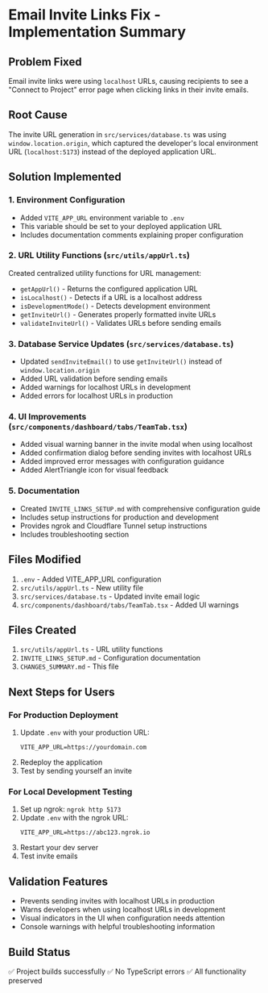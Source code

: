 # Email Invite Links Fix - Implementation Summary

## Problem Fixed
Email invite links were using `localhost` URLs, causing recipients to see a "Connect to Project" error page when clicking links in their invite emails.

## Root Cause
The invite URL generation in `src/services/database.ts` was using `window.location.origin`, which captured the developer's local environment URL (`localhost:5173`) instead of the deployed application URL.

## Solution Implemented

### 1. Environment Configuration
- Added `VITE_APP_URL` environment variable to `.env`
- This variable should be set to your deployed application URL
- Includes documentation comments explaining proper configuration

### 2. URL Utility Functions (`src/utils/appUrl.ts`)
Created centralized utility functions for URL management:
- `getAppUrl()` - Returns the configured application URL
- `isLocalhost()` - Detects if a URL is a localhost address
- `isDevelopmentMode()` - Detects development environment
- `getInviteUrl()` - Generates properly formatted invite URLs
- `validateInviteUrl()` - Validates URLs before sending emails

### 3. Database Service Updates (`src/services/database.ts`)
- Updated `sendInviteEmail()` to use `getInviteUrl()` instead of `window.location.origin`
- Added URL validation before sending emails
- Added warnings for localhost URLs in development
- Added errors for localhost URLs in production

### 4. UI Improvements (`src/components/dashboard/tabs/TeamTab.tsx`)
- Added visual warning banner in the invite modal when using localhost
- Added confirmation dialog before sending invites with localhost URLs
- Added improved error messages with configuration guidance
- Added AlertTriangle icon for visual feedback

### 5. Documentation
- Created `INVITE_LINKS_SETUP.md` with comprehensive configuration guide
- Includes setup instructions for production and development
- Provides ngrok and Cloudflare Tunnel setup instructions
- Includes troubleshooting section

## Files Modified
1. `.env` - Added VITE_APP_URL configuration
2. `src/utils/appUrl.ts` - New utility file
3. `src/services/database.ts` - Updated invite email logic
4. `src/components/dashboard/tabs/TeamTab.tsx` - Added UI warnings

## Files Created
1. `src/utils/appUrl.ts` - URL utility functions
2. `INVITE_LINKS_SETUP.md` - Configuration documentation
3. `CHANGES_SUMMARY.md` - This file

## Next Steps for Users

### For Production Deployment
1. Update `.env` with your production URL:
   ```env
   VITE_APP_URL=https://yourdomain.com
   ```
2. Redeploy the application
3. Test by sending yourself an invite

### For Local Development Testing
1. Set up ngrok: `ngrok http 5173`
2. Update `.env` with the ngrok URL:
   ```env
   VITE_APP_URL=https://abc123.ngrok.io
   ```
3. Restart your dev server
4. Test invite emails

## Validation Features
- Prevents sending invites with localhost URLs in production
- Warns developers when using localhost URLs in development
- Visual indicators in the UI when configuration needs attention
- Console warnings with helpful troubleshooting information

## Build Status
✅ Project builds successfully
✅ No TypeScript errors
✅ All functionality preserved
